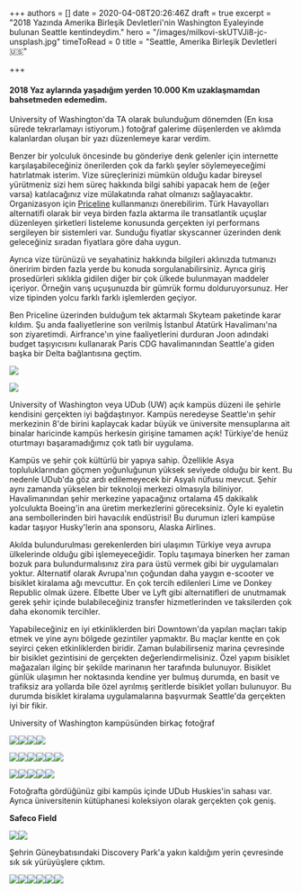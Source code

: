 +++
authors = []
date = 2020-04-08T20:26:46Z
draft = true
excerpt = "2018 Yazında Amerika Birleşik Devletleri'nin Washington Eyaleyinde bulunan Seattle kentindeydim."
hero = "/images/milkovi-skUTVJi8-jc-unsplash.jpg"
timeToRead = 0
title = "Seattle, Amerika Birleşik Devletleri 🇺🇸️"

+++
#### 2018 Yaz aylarında yaşadığım yerden 10.000 Km uzaklaşmamdan bahsetmeden edemedim.

University of Washington'da TA olarak bulunduğum dönemden (En kısa sürede tekrarlamayı istiyorum.) fotoğraf galerime düşenlerden ve aklımda kalanlardan oluşan bir yazı düzenlemeye karar verdim.

Benzer bir yolculuk öncesinde bu gönderiye denk gelenler için internette karşılaşabileceğiniz önerilerden çok da farklı şeyler söylemeyeceğimi hatırlatmak isterim. Vize süreçlerinizi mümkün olduğu kadar bireysel yürütmeniz sizi hem süreç hakkında bilgi sahibi yapacak hem de (eğer varsa) katılacağınız vize mülakatında rahat olmanızı sağlayacaktır. Organizasyon için [Priceline](https://priceline.com) kullanmanızı önerebilirim. Türk Havayolları alternatifi olarak bir veya birden fazla aktarma ile transatlantik uçuşlar düzenleyen şirketleri listeleme konusunda gerçekten iyi performans sergileyen bir sistemleri var. Sunduğu fiyatlar skyscanner üzerinden denk geleceğiniz sıradan fiyatlara göre daha uygun.

Ayrıca vize türünüzü ve seyahatiniz hakkında bilgileri aklınızda tutmanızı öneririm birden fazla yerde bu konuda sorgulanabilirsiniz. Ayrıca giriş prosedürleri sıklıkla gidilen diğer bir çok ülkede bulunmayan maddeler içeriyor. Örneğin varış uçuşunuzda bir gümrük formu dolduruyorsunuz. Her vize tipinden yolcu farklı farklı işlemlerden geçiyor.

Ben Priceline üzerinden bulduğum tek aktarmalı Skyteam paketinde karar kıldım. Şu anda faaliyetlerine son verilmiş İstanbul Atatürk Havalimanı'na son ziyaretimdi. Airfrance'ın yine faaliyetlerini durduran Joon adındaki budget taşıyıcısını kullanarak Paris CDG havalimanından Seattle'a giden başka bir Delta bağlantısına geçtim.

![](/images/IMG_20180730_072354388_HDR-500.jpg)

![](/images/IMG_20180730_090533299-500.jpg)

University of Washington veya UDub (UW) açık kampüs düzeni ile şehirle kendisini gerçekten iyi bağdaştırıyor. Kampüs neredeyse Seattle'ın şehir merkezinin 8'de birini kaplaycak kadar büyük ve üniversite mensuplarına ait binalar haricinde kampüs herkesin girişine tamamen açık! Türkiye'de henüz oturtmayı başaramadığımız çok tatlı bir uygulama.

Kampüs ve şehir çok kültürlü bir yapıya sahip. Özellikle Asya topluluklarından göçmen yoğunluğunun yüksek seviyede olduğu bir kent. Bu nedenle UDub'da göz ardı edilemeyecek bir Asyalı nüfusu mevcut. Şehir aynı zamanda yükselen bir teknoloji merkezi olmasıyla biliniyor. Havalimanından şehir merkezine yapacağınız ortalama 45 dakikalık yolculukta Boeing'in ana üretim merkezlerini göreceksiniz. Öyle ki eyaletin ana sembollerinden biri havacılık endüstrisi! Bu durumun izleri kampüse kadar taşıyor Husky'lerin ana sponsoru, Alaska Airlines.

Akılda bulundurulması gerekenlerden biri ulaşımın Türkiye veya avrupa ülkelerinde olduğu gibi işlemeyeceğidir. Toplu taşımaya binerken her zaman bozuk para bulundurmalısınız zira para üstü vermek gibi bir uygulamaları yoktur. Alternatif olarak Avrupa'nın çoğundan daha yaygın e-scooter ve bisiklet kiralama ağı mevcuttur. En çok tercih edilenleri Lime ve Donkey Republic olmak üzere. Elbette Uber ve Lyft gibi alternatifleri de unutmamak gerek şehir içinde bulabileceğiniz transfer hizmetlerinden ve taksilerden çok daha ekonomik tercihler.

Yapabileceğiniz en iyi etkinliklerden biri Downtown'da yapılan maçları takip etmek ve yine aynı bölgede gezintiler yapmaktır. Bu maçlar kentte en çok seyirci çeken etkinliklerden biridir. Zaman bulabilirseniz marina çevresinde bir bisiklet gezintisini de gerçekten değerlendirmelisiniz. Özel yapım bisiklet mağazaları ilginç bir şekilde marinanın her tarafında bulunuyor. Bisiklet günlük ulaşımın her noktasında kendine yer bulmuş durumda, en basit ve trafiksiz ara yollarda bile özel ayrılmış şeritlerde bisiklet yolları bulunuyor. Bu durumda bisiklet kiralama uygulamalarına başvurmak Seattle'da gerçekten iyi bir fikir.

University of Washington kampüsünden birkaç fotoğraf

![](/images/IMG_20180731_145606838_HDR-500.jpg)![](/images/IMG_20180731_161023897_HDR-500.jpg)![](/images/IMG_20180731_161100708-500.jpg)![](/images/IMG_20180731_161255236_HDR-500.jpg)

![](/images/IMG_20180731_161311836-500-1.jpg)![](/images/IMG_20180731_161339655_HDR-500.jpg)![](/images/IMG_20180731_161548529_HDR-500.jpg)![](/images/IMG_20180731_162315248-500.jpg)![](/images/IMG_20180731_162843104-500.jpg)![](/images/IMG_20180731_163702250-500.jpg)

![](/images/IMG_20180731_164036435_HDR-500.jpg)![](/images/IMG_20180731_174149477-500.jpg)![](/images/IMG_20180731_174215219_BURST033-500.jpg)![](/images/IMG_20180801_173012067-500.jpg)![](/images/IMG_20180801_174122057-500.jpg)

Fotoğrafta gördüğünüz gibi kampüs içinde UDub Huskies'in sahası var. Ayrıca üniversitenin kütüphanesi koleksiyon olarak gerçekten çok geniş.

**Safeco Field**

![](/images/IMG_20180802_185353250_HDR-500.jpg)![](/images/IMG_20180802_194954169_HDR-500.jpg)

Şehrin Güneybatısındaki Discovery Park'a yakın kaldığım yerin çevresinde sık sık yürüyüşlere çıktım.

![](/images/IMG_20180802_125250729_HDR-500.jpg)![](/images/IMG_20180801_171542493-500.jpg)![](/images/IMG_20180801_170504421_HDR-500.jpg)![](/images/IMG_20180801_173349673-500.jpg)![](/images/IMG_20180801_164507036_HDR-500.jpg)![](/images/IMG_20180801_163950229-500.jpg)